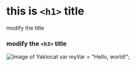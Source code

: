 # this is `<h1>` title
modify the title
###  modify the `<h3>` title
![Image of Yaktocat](https://octodex.github.com/images/yaktocat.png)
var myVar = "Hello, world!";

